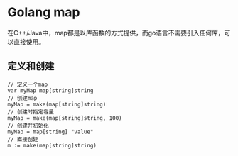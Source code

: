 # Golang map
在C++/Java中，map都是以库函数的方式提供，而go语言不需要引入任何库，可以直接使用。

## 定义和创建
    // 定义一个map
    var myMap map[string]string 
    // 创建map
    myMap = make(map[string]string)
    // 创建时指定容量
    myMap = make(map[string]string, 100)
    // 创建并初始化
    myMap = map[string] "value"
    // 直接创建
    m := make(map[string]string)

